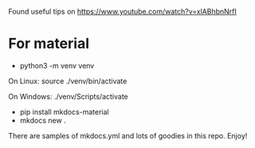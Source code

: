 Found useful tips on https://www.youtube.com/watch?v=xlABhbnNrfI

# For material

- python3 -m venv venv

On Linux: source ./venv/bin/activate

On Windows: ./venv/Scripts/activate

- pip install mkdocs-material
- mkdocs new .

There are samples of mkdocs.yml and lots of goodies in this repo.
Enjoy!
